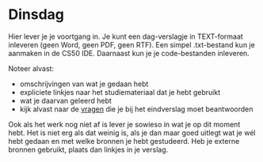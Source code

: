 # Dinsdag

Hier lever je je voortgang in. Je kunt een dag-verslagje in TEXT-formaat inleveren (geen Word, geen PDF, geen RTF). Een simpel .txt-bestand kun je aanmaken in de CS50 IDE. Daarnaast kun je je code-bestanden inleveren.

Noteer alvast:

- omschrijvingen van wat je gedaan hebt
- expliciete linkjes naar het studiemateriaal dat je hebt gebruikt
- wat je daarvan geleerd hebt
- kijk alvast naar de [vragen](/intermezzo/eindverslag) die je bij het eindverslag moet beantwoorden

Ook als het werk nog niet af is lever je sowieso in wat je op dit moment hebt. Het is niet erg als dat weinig is, als je dan maar goed uitlegt wat je wél hebt gedaan en met welke bronnen je hebt gestudeerd. Heb je externe bronnen gebruikt, plaats dan linkjes in je verslag.
